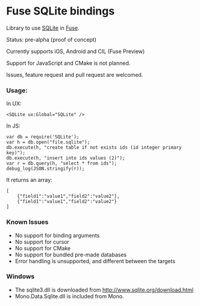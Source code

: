 Fuse SQLite bindings
====================

Library to use [SQLite](https://www.sqlite.org/) in [Fuse](http://www.fusetools.com/).

Status: pre-alpha (proof of concept)

Currently supports iOS, Android and CIL (Fuse Preview)

Support for JavaScript and CMake is not planned.

Issues, feature request and pull request are welcomed.

### Usage:
In UX:

`<SQLite ux:Global="SQLite" />`

In JS:
```
var db = require('SQLite');
var h = db.open("file.sqlite");
db.execute(h, "create table if not exists ids (id integer primary key)");
db.execute(h, "insert into ids values (2)");
var r = db.query(h, "select * from ids");
debug_log(JSON.stringify(r));
```

It returns an array:
```
[
	{"field1":"value1","field2":"value2"},
	{"field1":"value1","field2":"value2"}
]
```

### Known Issues

* No support for binding arguments
* No support for cursor
* No support for CMake
* No support for bundled pre-made databases
* Error handling is unsupported, and different between the targets

### Windows

* The sqlite3.dll is downloaded from http://www.sqlite.org/download.html
* Mono.Data.Sqlite.dll is included from Mono.
